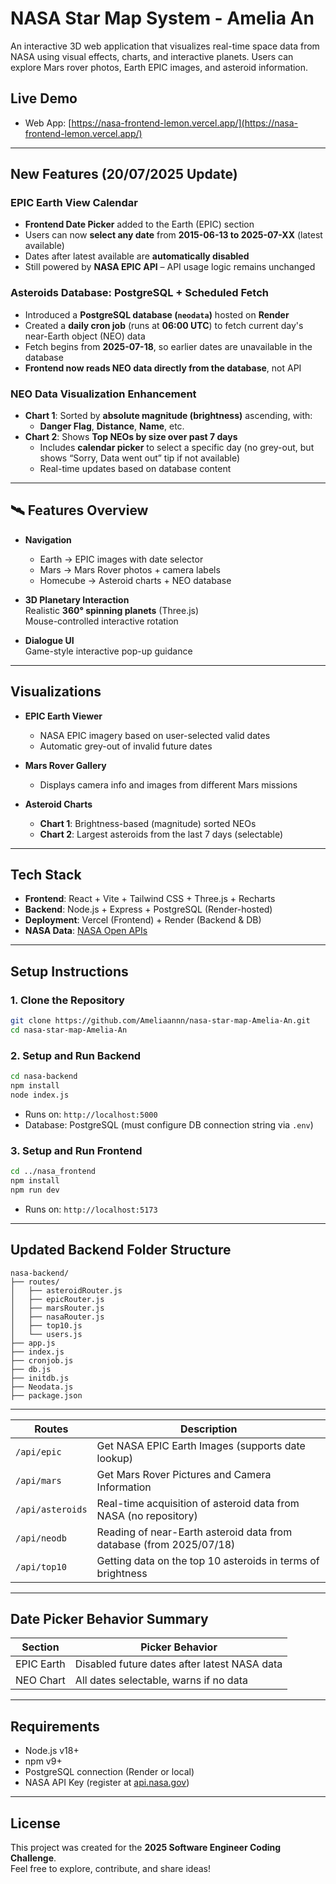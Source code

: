 # NASA Star Map System - Amelia An

An interactive 3D web application that visualizes real-time space data from NASA using visual effects, charts, and interactive planets. Users can explore Mars rover photos, Earth EPIC images, and asteroid information.

## Live Demo 
- Web App: [https://nasa-frontend-lemon.vercel.app/](https://nasa-frontend-lemon.vercel.app/)

---

## New Features (20/07/2025 Update)

### EPIC Earth View Calendar
- **Frontend Date Picker** added to the Earth (EPIC) section
- Users can now **select any date** from **2015-06-13 to 2025-07-XX** (latest available)
- Dates after latest available are **automatically disabled**
- Still powered by **NASA EPIC API** – API usage logic remains unchanged

### Asteroids Database: PostgreSQL + Scheduled Fetch
- Introduced a **PostgreSQL database (`neodata`)** hosted on **Render**
- Created a **daily cron job** (runs at **06:00 UTC**) to fetch current day's near-Earth object (NEO) data
- Fetch begins from **2025-07-18**, so earlier dates are unavailable in the database
- **Frontend now reads NEO data directly from the database**, not API

### NEO Data Visualization Enhancement
- **Chart 1**: Sorted by **absolute magnitude (brightness)** ascending, with:
  - **Danger Flag**, **Distance**, **Name**, etc.
- **Chart 2**: Shows **Top NEOs by size over past 7 days**
  - Includes **calendar picker** to select a specific day (no grey-out, but shows “Sorry, Data went out” tip if not available)
  - Real-time updates based on database content

---

## 🛰 Features Overview

- **Navigation**
  - Earth → EPIC images with date selector
  - Mars → Mars Rover photos + camera labels
  - Homecube → Asteroid charts + NEO database

- **3D Planetary Interaction**  
  Realistic **360° spinning planets** (Three.js)  
  Mouse-controlled interactive rotation

- **Dialogue UI**  
  Game-style interactive pop-up guidance

---

## Visualizations

- **EPIC Earth Viewer**  
  - NASA EPIC imagery based on user-selected valid dates  
  - Automatic grey-out of invalid future dates

- **Mars Rover Gallery**  
  - Displays camera info and images from different Mars missions

- **Asteroid Charts**
  - **Chart 1**: Brightness-based (magnitude) sorted NEOs  
  - **Chart 2**: Largest asteroids from the last 7 days (selectable)

---

## Tech Stack

- **Frontend**: React + Vite + Tailwind CSS + Three.js + Recharts  
- **Backend**: Node.js + Express + PostgreSQL (Render-hosted)  
- **Deployment**: Vercel (Frontend) + Render (Backend & DB)  
- **NASA Data**: [NASA Open APIs](https://api.nasa.gov)

---

## Setup Instructions

### 1. Clone the Repository
```bash
git clone https://github.com/Ameliaannn/nasa-star-map-Amelia-An.git
cd nasa-star-map-Amelia-An
```

### 2. Setup and Run Backend
```bash
cd nasa-backend
npm install
node index.js
```
- Runs on: `http://localhost:5000`
- Database: PostgreSQL (must configure DB connection string via `.env`)

### 3. Setup and Run Frontend
```bash
cd ../nasa_frontend
npm install
npm run dev
```
- Runs on: `http://localhost:5173`

---

## Updated Backend Folder Structure

```
nasa-backend/
├── routes/
│   ├── asteroidRouter.js       
│   ├── epicRouter.js          
│   ├── marsRouter.js           
│   ├── nasaRouter.js           
│   ├── top10.js                
│   └── users.js                  
├── app.js                     
├── index.js                    
├── cronjob.js                  
├── db.js                      
├── initdb.js                   
├── Neodata.js                  
├── package.json
```

---

| Routes           | Description                                                             |
|------------------|-------------------------------------------------------------------------|
| `/api/epic`      | Get NASA EPIC Earth Images (supports date lookup)                       |
| `/api/mars`      | Get Mars Rover Pictures and Camera Information                          |
| `/api/asteroids` | Real-time acquisition of asteroid data from NASA (no repository)        |
| `/api/neodb`     | Reading of near-Earth asteroid data from database (from 2025/07/18)     |
| `/api/top10`     | Getting data on the top 10 asteroids in terms of brightness             |


---

## Date Picker Behavior Summary

| Section   | Picker Behavior                          |
|-----------|-------------------------------------------|
| EPIC Earth | Disabled future dates after latest NASA data |
| NEO Chart | All dates selectable, warns if no data    |

---

## Requirements

- Node.js v18+
- npm v9+
- PostgreSQL connection (Render or local)
- NASA API Key (register at [api.nasa.gov](https://api.nasa.gov))

---

## License

This project was created for the **2025 Software Engineer Coding Challenge**.  
Feel free to explore, contribute, and share ideas!
